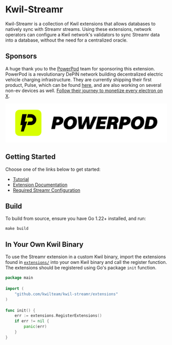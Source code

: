 # Kwil-Streamr

Kwil-Streamr is a collection of Kwil extensions that allows databases to natively sync with Streamr streams. Using these extensions, network operators can configure a Kwil network's validators to sync Streamr data into a database, without the need for a centralized oracle.

## Sponsors

A huge thank you to the [PowerPod](<https://www.powerpod.pro/>) team for sponsoring this extension. PowerPod is a revolutionary DePIN network building decentralized electric vehicle charging infrastructure. They are currently shipping their first product, Pulse, which can be found [here](<https://pulse.powerpod.pro/>), and are also working on several non-ev devices as well. [Follow their journey to monetize every electron on X](<https://x.com/PowerPod_People>).

![PowerPod Logo](./assets/powerpod_logo.png)

## Getting Started

Choose one of the links below to get started:

- [Tutorial](./docs/tutorial.md)
- [Extension Documentation](./docs/extensions.md)
- [Required Streamr Configuration](./docs/streamr.md)

## Build

To build from source, ensure you have Go 1.22+ installed, and run:

```shell
make build
```

## In Your Own Kwil Binary

To use the Streamr extension in a custom Kwil binary, import the extensions found in [`extensions/`](./extensions/) into your own Kwil binary and call the register function. The extensions should be registered using Go's package `init` function.

```go
package main

import (
	"github.com/kwilteam/kwil-streamr/extensions"
)

func init() {
	err := extensions.RegisterExtensions()
	if err != nil {
		panic(err)
	}
}
```